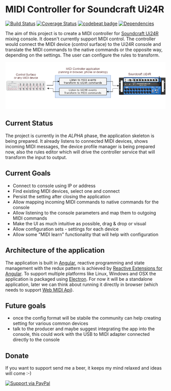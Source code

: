 # MIDI Controller for Soundcraft Ui24R

[![Build Status](https://travis-ci.org/oliverhruby/ui24r-midi.svg?branch=master)](https://travis-ci.org/oliverhruby/ui24r-midi)
[![Coverage Status](https://coveralls.io/repos/github/oliverhruby/ui24r-midi/badge.svg?branch=master)](https://coveralls.io/github/oliverhruby/ui24r-midi?branch=master)
[![codebeat badge](https://codebeat.co/badges/ffc107ee-93e0-4db5-82e1-2f492835c725)](https://codebeat.co/projects/github-com-oliverhruby-ui24r-midi-master)
[![Dependencies](https://david-dm.org/oliverhruby/ui24r-midi/status.svg)](https://david-dm.org/oliverhruby/ui24r-midi)


The aim of this project is to create a MIDI controller for [Soundcraft Ui24R](https://www.soundcraft.com/en/products/ui24r) mixing console.
It doesn't currently support MIDI control. The controller would connect the MIDI device (control surface) to the Ui24R console
and translate the MIDI commands to the native commands or the opposite way, depending on the settings. 
The user can configure the rules to transform.

![MIDI Controller Architecture](docs/MIDIController_architecture.png)

## Current Status
The project is currently in the *ALPHA* phase, the application skeleton is being prepared. It already listens to connected MIDI devices,
shows incoming MIDI messages, the device profile manager is being prepared now, also the rules editor which will drive the controller service
that will transform the input to output.

## Current Goals
* Connect to console using IP or address
* Find existing MIDI devices, select one and connect
* Persist the setting after closing the application
* Allow mapping incoming MIDI commands to native commands for the console
* Allow listening to the console parameters and map them to outgoing MIDI commands
* Make the UI as much intuitive as possible, drag & drop or visual
* Allow configuration sets - settings for each device
* Allow some "MIDI learn" functionality that will help with configuration

## Architecture of the application
The application is built in [Angular](https://angular.io/), reactive programming and state management with the redux pattern
is achieved by [Reactive Extensions for Angular](https://github.com/ngrx). To support multiple platforms like Linux, Windows
and OSX the application is packaged using [Electron](https://electronjs.org/). For now it will be a standalone application,
later we can think about running it directly in browser (which needs to support [Web MIDI Api](https://webaudio.github.io/web-midi-api/)).

## Future goals
* once the config format will be stabile the community can help creating setting for various common devices
* talk to the producer and maybe suggest integrating the app into the console, this could work with the USB to MIDI adapter connected directly to the console

## Donate
If you want to support send me a beer, it keeps my mind relaxed and ideas will come :-)

[![Support via PayPal](https://www.paypalobjects.com/en_US/i/btn/btn_donateCC_LG.gif)](https://www.paypal.me/oliverhruby/)
